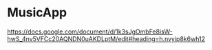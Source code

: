 MusicApp
========
https://docs.google.com/document/d/1k3sJgOmbFe8isW-hwS_4nv5VFCc20AQNDN0uAKDLptM/edit#heading=h.nvyip8k6wh12

